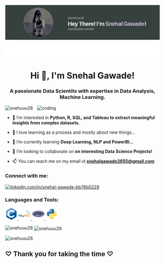 ![logo](https://github.com/snehuuu28/snehuuu28/blob/main/image.png)
<h1 align="center">Hi 👋, I'm Snehal Gawade!</h1>
<h3 align="center">A passionate Data Scientits with expertise in Data Analysis, Machine Learning.</h3>
<img align="right" alt="coding" width="400" src="https://cdn.dribbble.com/users/1857592/screenshots/3848396/character-typing.gif">
<p align="left"> <img src="https://komarev.com/ghpvc/?username=snehuuu28&label=Profile%20views&color=0e75b6&style=flat" alt="snehuuu28" /> </p>

- 👀 I’m interested in **Python, R, SQL, and Tableau to extract meaningful insights from complex datasets.**

- 🌱 I love learning as a process and mostly about new things...

- 🌱 I’m currently learning **Deep Learning, NLP and PowerBI...**


- 👯 I’m looking to collaborate on **on interesting Data Science Projects!**

- 📫 You can reach me on my email id **snehalgawade2655@gmail.com**

<h3 align="left">Connect with me:</h3>
<p align="left">
<a href="https://linkedin.com/in/linkedin.com/in/snehal-gawade-bb76b0228" target="blank"><img align="center" src="https://raw.githubusercontent.com/rahuldkjain/github-profile-readme-generator/master/src/images/icons/Social/linked-in-alt.svg" alt="linkedin.com/in/snehal-gawade-bb76b0228" height="30" width="40" /></a>
</p>

<h3 align="left">Languages and Tools:</h3>
<p align="left"> <a href="https://www.cprogramming.com/" target="_blank" rel="noreferrer"> <img src="https://raw.githubusercontent.com/devicons/devicon/master/icons/c/c-original.svg" alt="c" width="40" height="40"/> </a> <a href="https://www.mysql.com/" target="_blank" rel="noreferrer"> <img src="https://raw.githubusercontent.com/devicons/devicon/master/icons/mysql/mysql-original-wordmark.svg" alt="mysql" width="40" height="40"/> </a> <a href="https://www.php.net" target="_blank" rel="noreferrer"> <img src="https://raw.githubusercontent.com/devicons/devicon/master/icons/php/php-original.svg" alt="php" width="40" height="40"/> </a> <a href="https://www.python.org" target="_blank" rel="noreferrer"> <img src="https://raw.githubusercontent.com/devicons/devicon/master/icons/python/python-original.svg" alt="python" width="40" height="40"/> </a> </p>

<p><img align="left" src="https://github-readme-stats.vercel.app/api/top-langs?username=snehuuu28&show_icons=true&locale=en&layout=compact" alt="snehuuu28" /></p>

<p>&nbsp;<img align="center" src="https://github-readme-stats.vercel.app/api?username=snehuuu28&show_icons=true&locale=en" alt="snehuuu28" /></p>

<p><img align="center" src="https://github-readme-streak-stats.herokuapp.com/?user=snehuuu28&" alt="snehuuu28" /></p>



**<h2>♡ Thank you for taking the time ♡**



